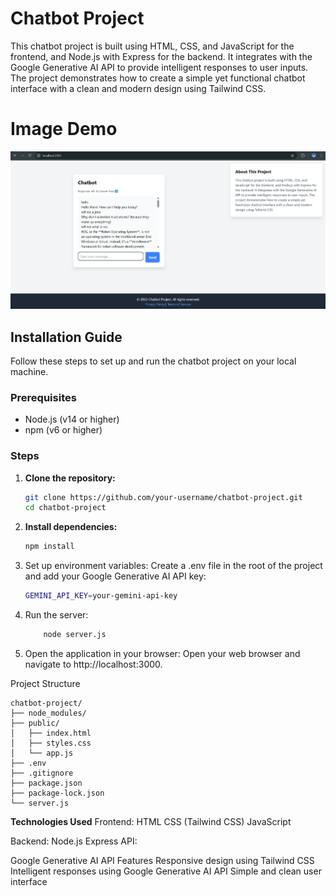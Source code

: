 # Chatbot Project

This chatbot project is built using HTML, CSS, and JavaScript for the frontend, and Node.js with Express for the backend. It integrates with the Google Generative AI API to provide intelligent responses to user inputs. The project demonstrates how to create a simple yet functional chatbot interface with a clean and modern design using Tailwind CSS.

# Image Demo
![Demo](demo\image.png)

## Installation Guide

Follow these steps to set up and run the chatbot project on your local machine.

### Prerequisites

- Node.js (v14 or higher)
- npm (v6 or higher)

### Steps

1. **Clone the repository:**

   ```bash
   git clone https://github.com/your-username/chatbot-project.git
   cd chatbot-project
2. **Install dependencies:**

    ```bash
    npm install

3. Set up environment variables:
    Create a .env file in the root of the project and add your Google Generative AI API key:

    ```bash
    GEMINI_API_KEY=your-gemini-api-key

4. Run the server:

    ```bash
        node server.js

5. Open the application in your browser:
    Open your web browser and navigate to http://localhost:3000.


Project Structure

```code
chatbot-project/
├── node_modules/
├── public/
│   ├── index.html
│   ├── styles.css
│   └── app.js
├── .env
├── .gitignore
├── package.json
├── package-lock.json
└── server.js
``` 

**Technologies Used**
Frontend:
    HTML
    CSS (Tailwind CSS)
    JavaScript

Backend:
    Node.js
    Express
    API:

Google Generative AI API
Features
Responsive design using Tailwind CSS
Intelligent responses using Google Generative AI API
Simple and clean user interface
